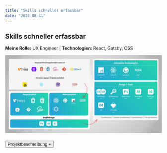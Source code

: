 ```yaml
---
title: "Skills schneller erfassbar"
date: "2023-08-31"
---
```


## Skills schneller erfassbar

<p style="font-size: var(--fs-sm); line-height: var(--lh-base); color: var(--col-gray)"><strong>Meine Rolle:</strong> UX Engineer | <strong>Technologien: </strong>React, Gatsby, CSS</p>

![Vereinsseite der Tagesmütter](../images/SkillsRework.jpg)

<div class="description-button" style="padding-top: 0.5rem; border-top: 1px solid var(--col-lightgray)">
    <button style="font-size: var(--fs-sm); color: var(--col-darkgray); font-weight: var(--fw-bold);">Projektbeschreibung +</button>
</div>

<div class="project-description" style="padding-bottom: 0.5rem; height: 0; overflow: hidden; transition: height 1s ease; interpolate-size: allow-keywords; border-bottom: 1px solid var(--col-lightgray)">

#### Herausforderung

Die Darstellung meiner beruflichen Fähigkeiten wirkte zerstreut und es wurden nicht alle Fragen (z. B. für Recruiter) beantwortet. Alle meine Fähigkeiten sollten übersichtlicher und leichter erfassbar zusammengefasst und zudem der aktuelle Wissenstand gezeigt werden.

#### User-Research

- Rückmeldungen von Recruitern und Fragen an Freunde und Bekannte zeigte auf, dass die bisherige Darstellung zu unübersichtlich war und nicht klar war, was genau meine Fähigkeiten und wie sie verteilt sind.

#### Vorgehen

1. Grober **Aufbau im Grafikprogramm** Inkscape erstellt, um die einzelnen Bereiche zu strukturieren und die Farbgebung zu testen.
2. Finetuning und Umsetzung mit **CSS** im Projekt.
3. Anpassen der Formulierungen und Hinzufügen von **ausgeschriebenen Technologienamen,** um die Übersichtlichkeit zu erhöhen.
4. Darstellung der **Wissensstände mit kleinen Sternen** unter den Logos und einer Legende unten drunter.
5. **Test und Validierung** der Änderungen mit **Heuristic Markup** und einem **5-Sekunden-Test.**

#### Ergebnis

Meine Kenntnisse sind jetzt schneller erfassbar und werden leichter verstanden, außerdem wirkt alles viel ruhiger und geordneter.<br/><br/>

</div>
